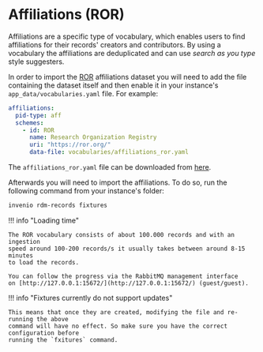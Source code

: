 # Affiliations (ROR)

Affiliations are a specific type of vocabulary, which enables users to find affiliations
for their records' creators and contributors. By using a vocabulary the affiliations are
deduplicated and can use *search as you type* style suggesters.

In order to import the [ROR](https://ror.org) affiliations dataset you will need to add
the file containing the dataset itself and then enable it in your instance's `app_data/vocabularies.yaml`
file. For example:

```yaml
affiliations:
  pid-type: aff
  schemes:
    - id: ROR
      name: Research Organization Registry
      uri: "https://ror.org/"
      data-file: vocabularies/affiliations_ror.yaml
```


The `affiliations_ror.yaml` file can be downloaded from [here](https://github.com/inveniosoftware/cookiecutter-invenio-rdm/raw/master/%7B%7Bcookiecutter.project_shortname%7D%7D/app_data/vocabularies/affiliations_ror.yaml).

Afterwards you will need to import the affiliations. To do so, run the following command
from your instance's folder:

```bash
invenio rdm-records fixtures
```

!!! info "Loading time"

    The ROR vocabulary consists of about 100.000 records and with an ingestion
    speed around 100-200 records/s it usually takes between around 8-15 minutes
    to load the records.

    You can follow the progress via the RabbitMQ management interface
    on [http://127.0.0.1:15672/](http://127.0.0.1:15672/) (guest/guest).


!!! info "Fixtures currently do not support updates"

    This means that once they are created, modifying the file and re-running the above
    command will have no effect. So make sure you have the correct configuration before
    running the `fxitures` command.
